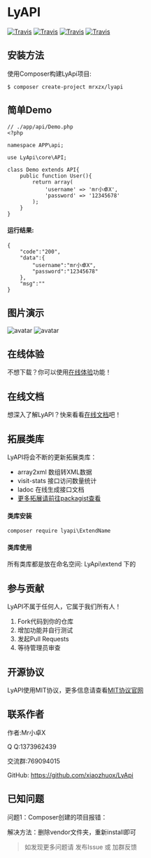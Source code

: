 # LyAPI
[![Travis](https://img.shields.io/badge/Language-PHP-blue.svg)](http://php.net)
[![Travis](https://img.shields.io/badge/License-MIT-brightgreen.svg)](https://mit-license.org)
[![Travis](https://img.shields.io/badge/Version-V1.0-orange.svg)](http://lyapi.wwsg18.com)
[![Travis](https://img.shields.io/badge/Core_Version-V1.5.2-blue.svg)](http://lyapi.wwsg18.com)

## 安装方法

使用Composer构建LyApi项目:

    $ composer create-project mrxzx/lyapi

## 简单Demo

    // ./app/api/Demo.php
    <?php

    namespace APP\api;

    use LyApi\core\API;

    class Demo extends API{
        public function User(){
            return array(
                'username' => 'mr小卓X',
                'password' => '12345678'
            );
        }
    }

#### 运行结果:

    {
        "code":"200",
        "data":{
            "username":"mr小卓X",
            "password":"12345678"
        },
        "msg":""
    }

## 图片演示

![avatar](http://wwsg-img.bj.bcebos.com/project%2Flyapi%2Freadme%2FLyAPI1.png)
![avatar](http://wwsg-img.bj.bcebos.com/project%2Flyapi%2Freadme%2FLyAPI2.png)

## 在线体验

不想下载？你可以使用[在线体验][1]功能！

## 在线文档

想深入了解LyAPI？快来看看[在线文档][4]吧！

## 拓展类库

LyAPI将会不断的更新拓展类库：
- array2xml 数组转XML数据
- visit-stats 接口访问数量统计
- ladoc 在线生成接口文档
- [更多拓展请前往packagist查看][2]

#### 类库安装

    composer require lyapi\ExtendName

#### 类库使用
所有类库都是放在命名空间: LyApi\extend 下的

## 参与贡献

LyAPI不属于任何人，它属于我们所有人！
1. Fork代码到你的仓库
2. 增加功能并自行测试
3. 发起Pull Requests
4. 等待管理员审查

## 开源协议

LyAPI使用MIT协议，更多信息请查看[MIT协议官网][3]

## 联系作者

作者:Mr小卓X

Q Q:1373962439

交流群:769094015

GitHub: https://github.com/xiaozhuox/LyApi

## 已知问题

问题1：Composer创建的项目报错：

解决方法：删除vendor文件夹，重新install即可

> 如发现更多问题请 发布Issue 或 加群反馈 

[1]: http://lyapi.wwsg18.com/trial.html
[2]: https://packagist.org/users/wwsg18/
[3]: https://mit-license.org
[4]: https://wwsg18.gitee.io/lyapi-docs/#/
